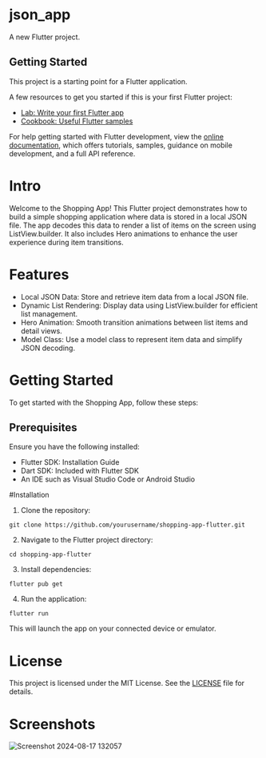 # json_app

A new Flutter project.

## Getting Started

This project is a starting point for a Flutter application.

A few resources to get you started if this is your first Flutter project:

- [Lab: Write your first Flutter app](https://docs.flutter.dev/get-started/codelab)
- [Cookbook: Useful Flutter samples](https://docs.flutter.dev/cookbook)

For help getting started with Flutter development, view the
[online documentation](https://docs.flutter.dev/), which offers tutorials,
samples, guidance on mobile development, and a full API reference.

# Intro
Welcome to the Shopping App! This Flutter project demonstrates how to build a simple shopping application where data is stored in a local JSON file. The app decodes this data to render a list of items on the screen using ListView.builder. It also includes Hero animations to enhance the user experience during item transitions.

# Features
* Local JSON Data: Store and retrieve item data from a local JSON file.
* Dynamic List Rendering: Display data using ListView.builder for efficient list management.
* Hero Animation: Smooth transition animations between list items and detail views.
* Model Class: Use a model class to represent item data and simplify JSON decoding.

# Getting Started
To get started with the Shopping App, follow these steps:

## Prerequisites
Ensure you have the following installed:
* Flutter SDK: Installation Guide
* Dart SDK: Included with Flutter SDK
* An IDE such as Visual Studio Code or Android Studio

#Installation
1. Clone the repository:
```
git clone https://github.com/yourusername/shopping-app-flutter.git
```
2. Navigate to the Flutter project directory:
```
cd shopping-app-flutter
```
3. Install dependencies:
```
flutter pub get
```
4. Run the application:
```
flutter run
```
This will launch the app on your connected device or emulator.

# License
This project is licensed under the MIT License. See the [LICENSE](https://opensource.org/license/mit) file for details.

# Screenshots
![Screenshot 2024-08-17 132057](https://github.com/user-attachments/assets/1fec013a-0c12-4206-91b7-4a6911cb26db)
